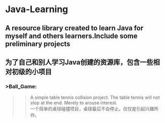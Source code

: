 # Java-Learning
## A resource library created to learn Java for myself and others learners.Include some preliminary projects
## 为了自己和别人学习Java创建的资源库，包含一些相对初级的小项目


### >Ball_Game:
>>A simple table tennis collision project. The table tennis will not stop at the end. Merely to arouse interest.<br>
>>一个简单的桌球碰撞项目，桌球最后不会停止。仅仅是引起兴趣所作。<br>
